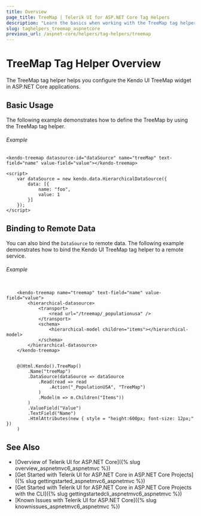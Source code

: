 ```yaml
---
title: Overview
page_title: TreeMap | Telerik UI for ASP.NET Core Tag Helpers
description: "Learn the basics when working with the TreeMap tag helper for ASP.NET Core (MVC 6 or ASP.NET Core MVC)."
slug: taghelpers_treemap_aspnetcore
previous_url: /aspnet-core/helpers/tag-helpers/treemap
---
```


# TreeMap Tag Helper Overview

The TreeMap tag helper helps you configure the Kendo UI TreeMap widget in ASP.NET Core applications.

## Basic Usage

The following example demonstrates how to define the TreeMap by using the TreeMap tag helper.

###### Example

    <kendo-treemap datasource-id="dataSource" name="treeMap" text-field="name" value-field="value"></kendo-treemap>

    <script>
        var dataSource = new kendo.data.HierarchicalDataSource({
            data: [{
                name: "foo",
                value: 1
            }]
        });
    </script>

## Binding to Remote Data

You can also bind the `DataSource` to remote data. The following example demonstrates how to bind the Kendo UI TreeMap tag helper to a remote service.

###### Example

```tab-tagHelper

    <kendo-treemap name="treemap" text-field="name" value-field="value">
        <hierarchical-datasource>
            <transport>
                <read url="/treemap/_populationusa" />
            </transport>
            <schema>
                <hierarchical-model children="items"></hierarchical-model>
            </schema>
        </hierarchical-datasource>
    </kendo-treemap>

```
```tab-cshtml

    @(Html.Kendo().TreeMap()
        .Name("treeMap")
        .DataSource(dataSource => dataSource
            .Read(read => read
                .Action("_PopulationUSA", "TreeMap")
            )
            .Model(m => m.Children("Items"))
        )
        .ValueField("Value")
        .TextField("Name")
        .HtmlAttributes(new { style = "height:600px; font-size: 12px;" })
    )

```

## See Also

* [Overview of Telerik UI for ASP.NET Core]({% slug overview_aspnetmvc6_aspnetmvc %})
* [Get Started with Telerik UI for ASP.NET Core in ASP.NET Core Projects]({% slug gettingstarted_aspnetmvc6_aspnetmvc %})
* [Get Started with Telerik UI for ASP.NET Core in ASP.NET Core Projects with the CLI]({% slug gettingstartedcli_aspnetmvc6_aspnetmvc %})
* [Known Issues with Telerik UI for ASP.NET Core]({% slug knownissues_aspnetmvc6_aspnetmvc %})
